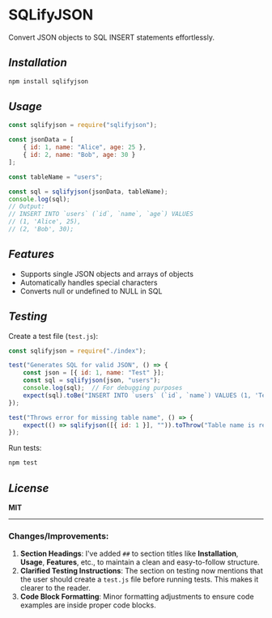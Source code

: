 # **SQLifyJSON**

Convert JSON objects to SQL INSERT statements effortlessly.

## ***Installation***

```bash
npm install sqlifyjson
```

## ***Usage***

```javascript
const sqlifyjson = require("sqlifyjson");

const jsonData = [
    { id: 1, name: "Alice", age: 25 },
    { id: 2, name: "Bob", age: 30 }
];

const tableName = "users";

const sql = sqlifyjson(jsonData, tableName);
console.log(sql);
// Output:
// INSERT INTO `users` (`id`, `name`, `age`) VALUES 
// (1, 'Alice', 25), 
// (2, 'Bob', 30);
```

## ***Features***

* Supports single JSON objects and arrays of objects
* Automatically handles special characters
* Converts null or undefined to NULL in SQL

## ***Testing***

Create a test file (`test.js`):

```javascript
const sqlifyjson = require("./index");

test("Generates SQL for valid JSON", () => {
    const json = [{ id: 1, name: "Test" }];
    const sql = sqlifyjson(json, "users");
    console.log(sql);  // For debugging purposes
    expect(sql).toBe("INSERT INTO `users` (`id`, `name`) VALUES (1, 'Test');");
});

test("Throws error for missing table name", () => {
    expect(() => sqlifyjson([{ id: 1 }], "")).toThrow("Table name is required.");
});
```

Run tests:

```bash
npm test
```

## ***License***

**MIT**

---
### **Changes/Improvements:**

1. **Section Headings**: I've added `##` to section titles like **Installation**, **Usage**, **Features**, etc., to maintain a clean and easy-to-follow structure.
2. **Clarified Testing Instructions**: The section on testing now mentions that the user should create a `test.js` file before running tests. This makes it clearer to the reader.
3. **Code Block Formatting**: Minor formatting adjustments to ensure code examples are inside proper code blocks.




